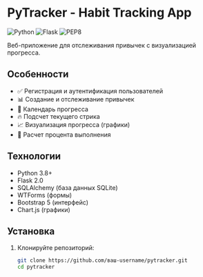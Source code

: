 # PyTracker - Habit Tracking App

![Python](https://img.shields.io/badge/python-3.8+-blue.svg)
![Flask](https://img.shields.io/badge/flask-2.1.0-green.svg)
![PEP8](https://img.shields.io/badge/code%20style-PEP%208-brightgreen.svg)

Веб-приложение для отслеживания привычек с визуализацией прогресса.

## Особенности

- ✅ Регистрация и аутентификация пользователей
- 📊 Создание и отслеживание привычек
- 📅 Календарь прогресса
- 🔥 Подсчет текущего стрика
- 📈 Визуализация прогресса (графики)
- 🎯 Расчет процента выполнения

## Технологии

- Python 3.8+
- Flask 2.0
- SQLAlchemy (база данных SQLite)
- WTForms (формы)
- Bootstrap 5 (интерфейс)
- Chart.js (графики)

## Установка

1. Клонируйте репозиторий:
   ```bash
   git clone https://github.com/ваш-username/pytracker.git
   cd pytracker